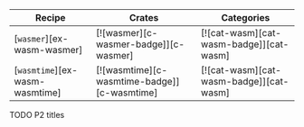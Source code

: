 | Recipe | Crates | Categories |
|--------|--------|------------|
| [`wasmer`][ex-wasm-wasmer] | [![wasmer][c-wasmer-badge]][c-wasmer] | [![cat-wasm][cat-wasm-badge]][cat-wasm] |
| [`wasmtime`][ex-wasm-wasmtime] | [![wasmtime][c-wasmtime-badge]][c-wasmtime] | [![cat-wasm][cat-wasm-badge]][cat-wasm] |

<div class="hidden">
TODO P2 titles
</div>
